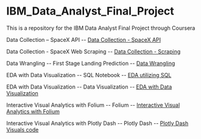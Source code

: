 # IBM_Data_Analyst_Final_Project
This is a repository for the IBM Data Analyst Final Project through Coursera

Data Collection – SpaceX API
-- [Data Collection - SpaceX API](jupyter-labs-spacex-data-collection-api.ipynb)

Data Collection - SpaceX Web Scraping
-- [Data Collection - Scraping](jupyter-labs-webscraping.ipynb)

Data Wrangling -- First Stage Landing Prediction
-- [Data Wrangling](labs-jupyter-spacex-Data_wrangling.ipynb)

EDA with Data Visualization -- SQL Notebook
-- [EDA utilizing SQL](jupyter-labs-eda-sql-coursera_sqllite.ipynb)

EDA with Data Visualization -- Data Visualization
-- [EDA with Data Visualization](jupyter-labs-eda-dataviz.ipynb.jupyterlite.ipynb)

Interactive Visual Analytics with Folium -- Folium
-- [Interactive Visual Analytics with Folium](lab_jupyter_launch_site_location.jupyterlite.ipynb)

Interactive Visual Analytics with Plotly Dash -- Plotly Dash
-- [Plotly Dash Visuals code](spacex_dash_app.py)
